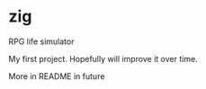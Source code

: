 # zig
RPG life simulator

My first project. Hopefully will improve it over time. 

More in README in future
